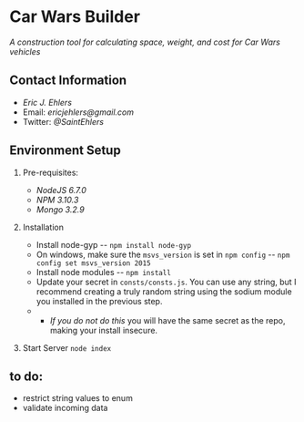 # Car Wars Builder
_A construction tool for calculating space, weight, and cost for Car Wars vehicles_

## Contact Information
* _Eric J. Ehlers_
* Email: _ericjehlers@gmail.com_
* Twitter: _@SaintEhlers_


## Environment Setup
1. Pre-requisites:
    * _NodeJS 6.7.0_
    * _NPM 3.10.3_
    * _Mongo 3.2.9_

2. Installation
    * Install node-gyp -- `npm install node-gyp`
    * On windows, make sure the `msvs_version` is set in `npm config` -- `npm config set msvs_version 2015`
    * Install node modules -- `npm install`
    * Update your secret in `consts/consts.js`. You can use any string, but I recommend creating a truly random string using the sodium module you installed in the previous step.
    * * *If you do not do this* you will have the same secret as the repo, making your install insecure. 

3. Start Server
    `node index`

## to do:
* restrict string values to enum
* validate incoming data



